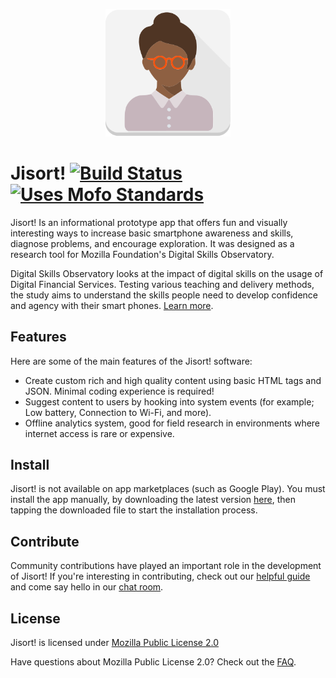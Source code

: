<p align="center">
    <img src="docs/img/logo.svg" width="200">
</p>

# Jisort! [![Build Status](https://travis-ci.org/mozilla/Jisort.svg?branch=master)](https://travis-ci.org/mozilla/Jisort) [![Uses Mofo Standards](https://MozillaFoundation.github.io/mofo-standards/badge.svg)](https://github.com/MozillaFoundation/mofo-standards)

Jisort! Is an informational prototype app that offers fun and visually interesting ways to increase basic smartphone awareness and skills, diagnose problems, and encourage exploration. It was designed as a research tool for Mozilla Foundation's Digital Skills Observatory.

Digital Skills Observatory looks at the impact of digital skills on the usage of Digital Financial Services. Testing various teaching and delivery methods, the study aims to understand the skills people need to develop confidence and agency with their smart phones. [Learn more](http://mozillafoundation.github.io/digital-skills-observatory/).

## Features

Here are some of the main features of the Jisort! software:

  - Create custom rich and high quality content using basic HTML tags and JSON. Minimal coding experience is required!
  - Suggest content to users by hooking into system events (for example; Low battery, Connection to Wi-Fi, and more).
  - Offline analytics system, good for field research in environments where internet access is rare or expensive. 

## Install

Jisort! is not available on app marketplaces (such as Google Play). You must install the app manually, by downloading the latest version [here](https://mzl.la/jisort), then tapping the downloaded file to start the installation process.

## Contribute

Community contributions have played an important role in the development of Jisort! If you're interesting in contributing, check out our [helpful guide](docs/CONTRIBUTING.md) and come say hello in our [chat room](https://chat.mozillafoundation.org).

## License

Jisort! is licensed under [Mozilla Public License 2.0](LICENSE.md)

Have questions about Mozilla Public License 2.0? Check out the [FAQ](https://www.mozilla.org/en-US/MPL/2.0/FAQ/).